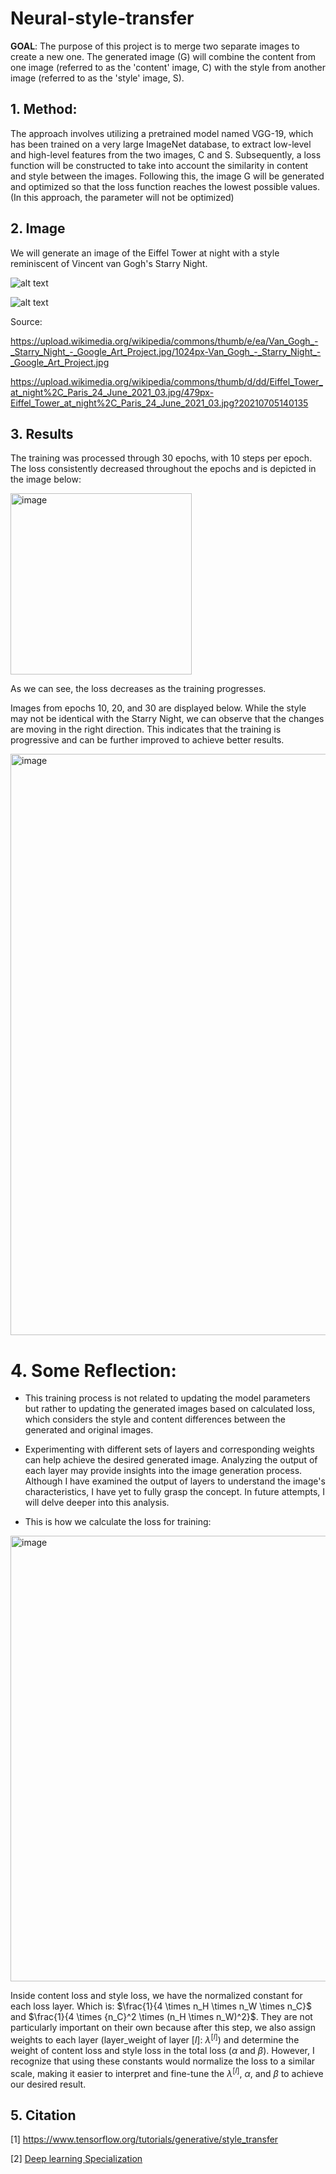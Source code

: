 # Neural-style-transfer

**GOAL**: The purpose of this project is to merge two separate images to create a new one. The generated image (G) will combine the content from one image (referred to as the 'content' image, C) with the style from another image (referred to as the 'style' image, S).

## 1. Method: 

The approach involves utilizing a pretrained model named VGG-19, which has been trained on a very large ImageNet database, to extract low-level and high-level features from the two images, C and S. Subsequently, a loss function will be constructed to take into account the similarity in content and style between the images. Following this, the image G will be generated and optimized so that the loss function reaches the lowest possible values. (In this approach, the parameter will not be optimized)

## 2. Image

We will generate an image of the Eiffel Tower at night with a style reminiscent of Vincent van Gogh's Starry Night.

![alt text](https://upload.wikimedia.org/wikipedia/commons/thumb/e/ea/Van_Gogh_-_Starry_Night_-_Google_Art_Project.jpg/1024px-Van_Gogh_-_Starry_Night_-_Google_Art_Project.jpg)

![alt text](https://upload.wikimedia.org/wikipedia/commons/thumb/d/dd/Eiffel_Tower_at_night%2C_Paris_24_June_2021_03.jpg/479px-Eiffel_Tower_at_night%2C_Paris_24_June_2021_03.jpg?20210705140135)

Source: 

https://upload.wikimedia.org/wikipedia/commons/thumb/e/ea/Van_Gogh_-_Starry_Night_-_Google_Art_Project.jpg/1024px-Van_Gogh_-_Starry_Night_-_Google_Art_Project.jpg

https://upload.wikimedia.org/wikipedia/commons/thumb/d/dd/Eiffel_Tower_at_night%2C_Paris_24_June_2021_03.jpg/479px-Eiffel_Tower_at_night%2C_Paris_24_June_2021_03.jpg?20210705140135

## 3. Results

The training was processed through 30 epochs, with 10 steps per epoch. The loss consistently decreased throughout the epochs and is depicted in the image below:

<img width="290" alt="image" src="https://github.com/TruongQuynhNhu/Neural-style-transfer/assets/107611691/50f4c49e-f0df-422e-ba95-9eeab0896e3e">

As we can see, the loss decreases as the training progresses.

Images from epochs 10, 20, and 30 are displayed below. While the style may not be identical with the Starry Night, we can observe that the changes are moving in the right direction. This indicates that the training is progressive and can be further improved to achieve better results.

<img width="930" alt="image" src="https://github.com/TruongQuynhNhu/Neural-style-transfer/assets/107611691/a71cb528-9fe5-4c74-bdb3-495d24119265">

# 4. Some Reflection:

- This training process is not related to updating the model parameters but rather to updating the generated images based on calculated loss, which considers the style and content differences between the generated and original images.

- Experimenting with different sets of layers and corresponding weights can help achieve the desired generated image. Analyzing the output of each layer may provide insights into the image generation process. Although I have examined the output of layers to understand the image's characteristics, I have yet to fully grasp the concept. In future attempts, I will delve deeper into this analysis.

- This is how we calculate the loss for training:

<img width="713" alt="image" src="https://github.com/TruongQuynhNhu/Neural-style-transfer/assets/107611691/dc1814ba-911a-49dd-8339-cdd50cc32853">

Inside content loss and style loss, we have the normalized constant for each loss layer. Which is: $\frac{1}{4 \times n_H \times n_W \times n_C}$ and $\frac{1}{4 \times {n_C}^2 \times (n_H \times n_W)^2}$. They are not particularly important on their own because after this step, we also assign weights to each layer (layer_weight of layer $[l]$: $\lambda^{[l]}$) and determine the weight of content loss and style loss in the total loss ($\alpha$ and $\beta$). However, I recognize that using these constants would normalize the loss to a similar scale, making it easier to interpret and fine-tune the $\lambda^{[l]}$, $\alpha$, and $\beta$ to achieve our desired result.



## 5. Citation

[1] https://www.tensorflow.org/tutorials/generative/style_transfer

[2] [Deep learning Specialization](https://www.coursera.org/learn/convolutional-neural-networks?specialization=deep-learning)

